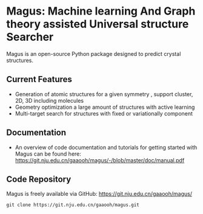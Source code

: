 # Magus: Machine learning And Graph theory assisted Universal structure Searcher

Magus is an open-source Python package designed to predict crystal structures. 

## Current Features
* Generation of atomic structures for a given symmetry , support cluster, 2D, 3D including molecules
* Geometry optimization a large amount of structures with active learning
* Multi-target search for structures with fixed or variationally component

## Documentation
* An overview of code documentation and tutorials for getting started with Magus can be found here:
https://git.nju.edu.cn/gaaooh/magus/-/blob/master/doc/manual.pdf

## Code Repository

Magus is freely available via GitHub:  https://git.nju.edu.cn/gaaooh/magus/

```
git clone https://git.nju.edu.cn/gaaooh/magus.git
```
